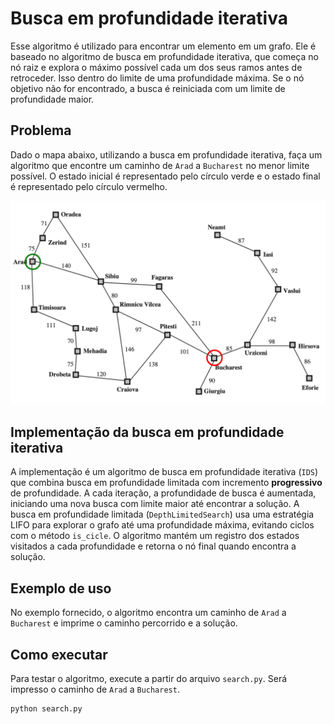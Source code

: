 # Busca em profundidade iterativa

Esse algoritmo é utilizado para encontrar um elemento em um grafo. Ele é baseado no algoritmo de busca em profundidade iterativa, que começa no nó raiz e explora o máximo possível cada um dos seus ramos antes de retroceder. Isso dentro do limite de uma profundidade máxima. Se o nó objetivo não for encontrado, a busca é reiniciada com um limite de profundidade maior.

## Problema

Dado o mapa abaixo, utilizando a busca em profundidade iterativa, faça um algoritmo que encontre um caminho de `Arad` a `Bucharest` no menor limite possível. O estado inicial é representado pelo círculo verde e o estado final é representado pelo círculo vermelho. 

![alt text](<../mapa simples.png>)

## Implementação da busca em profundidade iterativa

A implementação é um algoritmo de busca em profundidade iterativa (`IDS`) que combina busca em profundidade limitada com incremento **progressivo** de profundidade. A cada iteração, a profundidade de busca é aumentada, iniciando uma nova busca com limite maior até encontrar a solução. A busca em profundidade limitada (`DepthLimitedSearch`) usa uma estratégia LIFO para explorar o grafo até uma profundidade máxima, evitando ciclos com o método `is_cicle`. O algoritmo mantém um registro dos estados visitados a cada profundidade e retorna o nó final quando encontra a solução.

## Exemplo de uso

No exemplo fornecido, o algoritmo encontra um caminho de `Arad` a `Bucharest` e imprime o caminho percorrido e a solução.

## Como executar

Para testar o algoritmo, execute a partir do arquivo `search.py`. Será impresso o caminho de `Arad` a `Bucharest`.

```bash
python search.py
```

